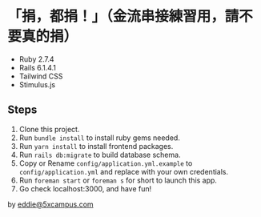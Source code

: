 # 「捐，都捐！」（金流串接練習用，請不要真的捐）

- Ruby 2.7.4
- Rails 6.1.4.1
- Tailwind CSS
- Stimulus.js

## Steps

1. Clone this project.
2. Run `bundle install` to install ruby gems needed.
3. Run `yarn install` to install frontend packages.
4. Run `rails db:migrate` to build database schema.
5. Copy or Rename `config/application.yml.example` to `config/application.yml` and replace with your own credentials.
6. Run `foreman start` or `foreman s` for short to launch this app.
7. Go check localhost:3000, and have fun!

by eddie@5xcampus.com
